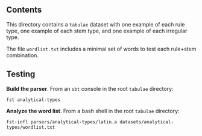 
## Contents

This directory contains a `tabulae` dataset with one example of each rule type, one example of each stem type, and one example of each irregular type.

The file `wordlist.txt` includes a minimal set of words to test each rule+stem combination.


## Testing

**Build the parser**. From an `sbt` console in the root `tabulae` directory:

    fst analytical-types

**Analyze the word list**. From a bash shell in the root `tabulae` directory:


    fst-infl parsers/analytical-types/latin.a datasets/analytical-types/wordlist.txt
